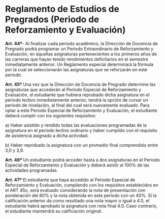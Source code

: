 # Reglamento de Estudios de Pregrados (Periodo de Reforzamiento y Evaluación)

**Art. 44º**- Al finalizar cada período académico, la Dirección de Docencia de Pregrado podrá programar un Periodo Extraordinario de Reforzamiento y Evaluación, en aquellas asignaturas pertenecientes a los primeros años de las carreras que hayan tenido rendimientos deficitarios en el semestre inmediatamente anterior. 
Un Reglamento especial determinará la fórmula por la cual se seleccionarán las asignaturas que se reforzarán en este período.

**Art. 45º** Una vez que la Dirección de Docencia de Pregrado determine las asignaturas que accederán al Período Especial de Reforzamiento y Evaluación, el estudiante que hubiera reprobado dicha asignatura en el período lectivo inmediatamente anterior, tendrá la opción de cursar un período de nivelación, al final del cual será nuevamente evaluado. 
Para optar a este Período Especial de Reforzamiento y Evaluación, el estudiante deberá cumplir con los siguientes requisitos: 

a) Haber asistido y rendido todas las evaluaciones programadas de la asignatura en el período lectivo ordinario y haber cumplido con el requisito de asistencia asignado a dicha actividad. 

b) Haber reprobado la asignatura con un promedio final comprendido entre 3,0 y 3,9. 

**Art. 46º** Un estudiante podrá acceder hasta a dos asignaturas en el Periodo Especial de Reforzamiento y Evaluación y deberá asistir al 100% de las actividades programadas. 

**Art. 47º** El estudiante que haya accedido al Período Especial de Reforzamiento y Evaluación, cumpliendo con los requisitos establecidos en el ART 45o, será evaluado considerando la nota de presentación con ponderación del 60% y la nota obtenida en este período con un 40%. Si la calificación anterior da como resultado una nota mayor o igual a 4.0, el estudiante habrá aprobado la asignatura con nota final 4.0. Caso contrario, el estudiante mantendrá su calificación original. 

